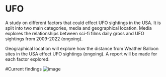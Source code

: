 # UFO
A study on different factors that could effect UFO sightings in the USA.
It is split into two main categories, media and geographical location.
Media explores the relationships between sci-fi films daily gross and UFO sightings from 2009-2022 (ongoing).


Geographical location will explore how the distance from Weather Balloon sites in the USA effect UFO sightings (ongoing).
A report will be made for each factor explored.


#Current findings
![image](https://github.com/slissors/UFO/assets/93544397/a02d2218-7d60-48e4-b7a7-572dd8d4204c)



